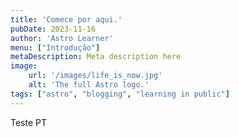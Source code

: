 ```yaml
---
title: 'Comece por aqui.'
pubDate: 2023-11-16
author: 'Astro Learner'
menu: ["Introdução"]
metaDescription: Meta description here
image:
    url: '/images/life_is_now.jpg'
    alt: 'The full Astro logo.'
tags: ["astro", "blogging", "learning in public"]
---
```


Teste PT